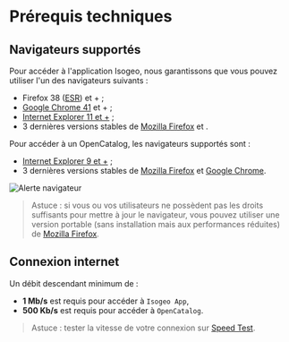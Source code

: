 # Prérequis techniques

## Navigateurs supportés

Pour accéder à l'application Isogeo, nous garantissons que vous pouvez utiliser l'un des navigateurs suivants :

* Firefox 38 ([ESR](https://www.mozilla.org/en-US/firefox/organizations/faq/)) et + ;
* [Google Chrome 41](https://www.google.fr/chrome/browser/desktop/) et + ;
* [Internet Explorer 11 et +](http://windows.microsoft.com/fr-fr/internet-explorer/download-ie) ;
* 3 dernières versions stables de [Mozilla Firefox](https://www.mozilla.org/fr/firefox) et .

Pour accéder à un OpenCatalog, les navigateurs supportés sont :

* [Internet Explorer 9 et +](http://windows.microsoft.com/fr-fr/internet-explorer/download-ie) ;
* 3 dernières versions stables de [Mozilla Firefox](https://www.mozilla.org/fr/firefox) et [Google Chrome](https://www.google.fr/chrome/browser/desktop/).


![Alerte navigateur](/fr/images/OC_browser_alert.png "Message qui s'affiche en cas de navigateur non supporté")

> Astuce : si vous ou vos utilisateurs ne possèdent pas les droits suffisants pour mettre à jour le navigateur, vous pouvez utiliser une version portable (sans installation mais aux performances réduites) de [Mozilla Firefox](http://portableapps.com/apps/internet/firefox_portable/localization).

## Connexion internet

Un débit descendant minimum de :
* **1 Mb/s** est requis pour accéder à `Isogeo App`,
* **500 Kb/s** est requis pour accéder à `OpenCatalog`.

> Astuce : tester la vitesse de votre connexion sur [Speed Test](http://www.speedtest.net).


